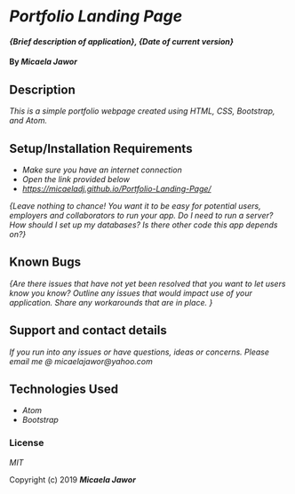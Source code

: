 # _Portfolio Landing Page_

#### _{Brief description of application}, {Date of current version}_

#### By _**Micaela Jawor**_

## Description

_This is a simple portfolio webpage created using HTML, CSS, Bootstrap, and Atom._

## Setup/Installation Requirements

* _Make sure you have an internet connection_
* _Open the link provided below_
* _https://micaeladj.github.io/Portfolio-Landing-Page/_


_{Leave nothing to chance! You want it to be easy for potential users, employers and collaborators to run your app. Do I need to run a server? How should I set up my databases? Is there other code this app depends on?}_

## Known Bugs

_{Are there issues that have not yet been resolved that you want to let users know you know?  Outline any issues that would impact use of your application.  Share any workarounds that are in place. }_

## Support and contact details

_If you run into any issues or have questions, ideas or concerns.  Please email me @ micaelajawor@yahoo.com_

## Technologies Used

* _Atom_
* _Bootstrap_

### License

*MIT*

Copyright (c) 2019 **_Micaela Jawor_**
